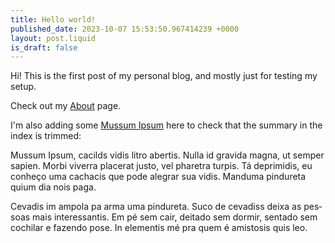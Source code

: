 ```yaml
---
title: Hello world!
published_date: 2023-10-07 15:53:50.967414239 +0000
layout: post.liquid
is_draft: false
---
```

Hi! This is the first post of my personal blog, and mostly just for testing my setup.

Check out my [About](/about.html) page.

I'm also adding some [Mussum Ipsum](https://mussumipsum.com/) here to check that the summary in the index is trimmed:

<section lang="pt-BR">
Mussum Ipsum, cacilds vidis litro abertis.  Nulla id gravida magna, ut semper sapien. Morbi viverra placerat justo, vel pharetra turpis. Tá deprimidis, eu conheço uma cachacis que pode alegrar sua vidis. Manduma pindureta quium dia nois paga.

Cevadis im ampola pa arma uma pindureta. Suco de cevadiss deixa as pessoas mais interessantis. Em pé sem cair, deitado sem dormir, sentado sem cochilar e fazendo pose. In elementis mé pra quem é amistosis quis leo.
</section>

